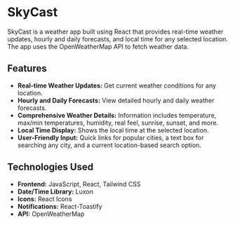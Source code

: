 # SkyCast

SkyCast is a weather app built using React that provides real-time weather updates, hourly and daily forecasts, and local time for any selected location. The app uses the OpenWeatherMap API to fetch weather data.

## Features

- **Real-time Weather Updates:** Get current weather conditions for any location.
- **Hourly and Daily Forecasts:** View detailed hourly and daily weather forecasts.
- **Comprehensive Weather Details:** Information includes temperature, max/min temperatures, humidity, real feel, sunrise, sunset, and more.
- **Local Time Display:** Shows the local time at the selected location.
- **User-Friendly Input:** Quick links for popular cities, a text box for searching any city, and a current location-based search option.

## Technologies Used

- **Frontend:** JavaScript, React, Tailwind CSS
- **Date/Time Library:** Luxon
- **Icons:** React Icons
- **Notifications:** React-Toastify
- **API:** OpenWeatherMap

